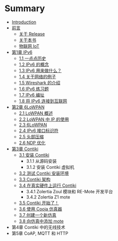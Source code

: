 # Summary

* [Introduction](README.md)
* [前言](0.qian_yan.md)
   * [关于 Release](0_1.guan_yu_release.md)
   * [关于本书](0_2.guan_yu_ben_shu.md)
   * [物联网 IoT](0_3.wu_lian_wang_iot.md)
* [第1章 IPv6](1.di1_zhang_ipv6_md.md)
   * [1.1 一点点历史](1_1.11_yi_dian_dian_li_shi.md)
   * [1.2 IPv6 的概念](1_2.12_ipv6_de_gai_nian.md)
   * [1.3 IPv6 用来做什么？](1_3.13_ipv6_yong_lai_zuo_shi_yao_ff1f.md)
   * [1.4 关于网络的例子](1_4.14_guan_yu_wang_luo_de_li_zi.md)
   * [1.5 Wireshark 的介绍](1_5.15_wireshark_de_jie_shao.md)
   * [1.6 IPv6 练习题](1_6.16_ipv6_lian_xi_ti.md)
   * [1.7 IPv6 编址](1_7.17_ipv6_bian_zhi.md)
   * [1.8 将 IPv6 连接到互联网](1_8.18_jiang_ipv6_lian_jie_dao_hu_lian_wang.md)
* [第2章 6LoWPAN](2.di2_zhang_6lowpan.md)
   * [2.1 LoWPAN 概述](2_1.21_lowpan_gai_shu.md)
   * [2.2 LoWPAN 中 IP 的使用](2_2.22_lowpan_zhong_ip_de_shi_yong.md)
   * [2.3 6LoWPAN](2_3.23_6lowpan.md)
   * [2.4 IPv6 接口标识符](2_4.24_ipv6_jie_kou_biao_shi_fu.md)
   * [2.5 头部压缩](2_5.25_tou_bu_ya_suo.md)
   * [2.6 NDP 优化](2_6.26_ndp_you_hua.md)
* [第3章 Contiki](3.di_3_zhang_contiki.md)
   * [3.1 安装 Contiki](3_1.31_an_zhuang_contiki.md)
       * 3.1.1 从源码安装
       * 3.1.2 安装 Contiki 虚拟机
   * [3.2 测试 Contiki 安装环境](3_2.32_ce_shi_contiki_an_zhuang_huan_jing.md)
   * [3.3 Contiki 架构](3_3.33_contiki_jia_gou.md)
   * [3.4 在真实硬件上运行 Contiki](3_4.34_zai_zhen_shi_ying_jian_shang_yun_xing_contiki.md)
       * 3.4.1 Zolertia Zoul 模块和 RE-Mote 开发平台
       * 3.4.2 Zolertia Z1 mote
   * [3.5 Contiki 开始了！](3_5.35_contiki_kai_shi_le_ff01.md)
   * [3.6 使用 Cooja 仿真器](3_6.36_shi_yong_cooja_fang_zhen_qi.md)
   * [3.7 创建一个新仿真](3_7.37_chuang_jian_yi_ge_xin_fang_zhen.md)
   * [3.8 向仿真中添加 mote](3_8.38_xiang_fang_zhen_zhong_tian_jia_mote.md)
* 第4章  Contiki 中的无线技术
* 第5章 CoAP, MQTT 和 HTTP

